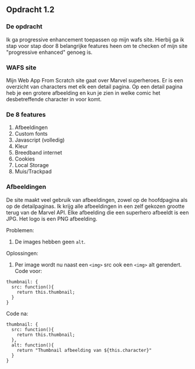 ## Opdracht 1.2

### De opdracht
Ik ga progressive enhancement toepassen op mijn wafs site. Hierbij ga ik stap voor stap door 8 belangrijke features heen om te checken of mijn site "progressive enhanced" genoeg is.

### WAFS site
Mijn Web App From Scratch site gaat over Marvel superheroes. Er is een overzicht van characters met elk een detail pagina. Op een detail pagina heb je een grotere afbeelding en kun je zien in welke comic het desbetreffende character in voor komt.

### De 8 features

1. Afbeeldingen
2. Custom fonts
3. Javascript (volledig)
4. Kleur
5. Breedband internet
6. Cookies
7. Local Storage
8. Muis/Trackpad

### Afbeeldingen
De site maakt veel gebruik van afbeeldingen, zowel op de hoofdpagina als op de detailpaginas. Ik krijg alle afbeeldingen in een zelf gekozen grootte terug van de Marvel API. Elke afbeelding die een superhero afbeeldt is een JPG. Het logo is een PNG afbeelding.

Problemen:
1. De images hebben geen `alt`.


Oplossingen:
1. Per image wordt nu naast een `<img>` src ook een `<img>` alt gerendert.
  Code voor:
  ```
  thumbnail: {
    src: function(){
      return this.thumbnail;
    }
  }
  ```
  Code na:
  ```
  thumbnail: {
    src: function(){
      return this.thumbnail;
    },
    alt: function(){
      return "Thumbnail afbeelding van ${this.character}"
    }
  }
  ```
